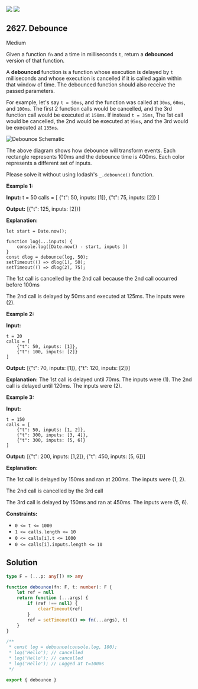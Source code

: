 [![](https://img.shields.io/github/stars/javadev/LeetCode-in-Kotlin?label=Stars&style=flat-square)](https://github.com/javadev/LeetCode-in-Kotlin)
[![](https://img.shields.io/github/forks/javadev/LeetCode-in-Kotlin?label=Fork%20me%20on%20GitHub%20&style=flat-square)](https://github.com/javadev/LeetCode-in-Kotlin/fork)

## 2627\. Debounce

Medium

Given a function `fn` and a time in milliseconds `t`, return a **debounced** version of that function.

A **debounced** function is a function whose execution is delayed by `t` milliseconds and whose execution is cancelled if it is called again within that window of time. The debounced function should also receive the passed parameters.

For example, let's say `t = 50ms`, and the function was called at `30ms`, `60ms`, and `100ms`. The first 2 function calls would be cancelled, and the 3rd function call would be executed at `150ms`. If instead `t = 35ms`, The 1st call would be cancelled, the 2nd would be executed at `95ms`, and the 3rd would be executed at `135ms`.

![Debounce Schematic](https://assets.leetcode.com/uploads/2023/04/08/screen-shot-2023-04-08-at-11048-pm.png)

The above diagram shows how debounce will transform events. Each rectangle represents 100ms and the debounce time is 400ms. Each color represents a different set of inputs.

Please solve it without using lodash's `_.debounce()` function.

**Example 1:**

**Input:** t = 50 calls = [ {"t": 50, inputs: [1]}, {"t": 75, inputs: [2]} ]

**Output:** [{"t": 125, inputs: [2]}]

**Explanation:** 

    let start = Date.now(); 
    
    function log(...inputs) { 
        console.log([Date.now() - start, inputs ]) 
    } 
    const dlog = debounce(log, 50); 
    setTimeout(() => dlog(1), 50); 
    setTimeout(() => dlog(2), 75); 

The 1st call is cancelled by the 2nd call because the 2nd call occurred before 100ms 

The 2nd call is delayed by 50ms and executed at 125ms. The inputs were (2).

**Example 2:**

**Input:** 

    t = 20 
    calls = [ 
        {"t": 50, inputs: [1]}, 
        {"t": 100, inputs: [2]} 
    ]

**Output:** [{"t": 70, inputs: [1]}, {"t": 120, inputs: [2]}]

**Explanation:** The 1st call is delayed until 70ms. The inputs were (1). The 2nd call is delayed until 120ms. The inputs were (2).

**Example 3:**

**Input:** 

    t = 150 
    calls = [ 
        {"t": 50, inputs: [1, 2]}, 
        {"t": 300, inputs: [3, 4]}, 
        {"t": 300, inputs: [5, 6]} 
    ]

**Output:** [{"t": 200, inputs: [1,2]}, {"t": 450, inputs: [5, 6]}]

**Explanation:** 

The 1st call is delayed by 150ms and ran at 200ms. The inputs were (1, 2). 

The 2nd call is cancelled by the 3rd call 

The 3rd call is delayed by 150ms and ran at 450ms. The inputs were (5, 6).

**Constraints:**

*   `0 <= t <= 1000`
*   `1 <= calls.length <= 10`
*   `0 <= calls[i].t <= 1000`
*   `0 <= calls[i].inputs.length <= 10`

## Solution

```typescript
type F = (...p: any[]) => any

function debounce(fn: F, t: number): F {
    let ref = null
    return function (...args) {
        if (ref !== null) {
            clearTimeout(ref)
        }
        ref = setTimeout(() => fn(...args), t)
    }
}

/**
 * const log = debounce(console.log, 100);
 * log('Hello'); // cancelled
 * log('Hello'); // cancelled
 * log('Hello'); // Logged at t=100ms
 */

export { debounce }
```